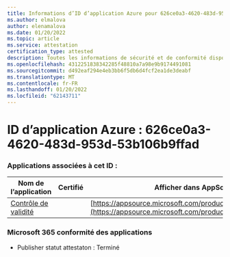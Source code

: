 ```yaml
---
title: Informations d’ID d’application Azure pour 626ce0a3-4620-483d-953d-53b106b9ffad
ms.author: elmalova
author: elenamalova
ms.date: 01/20/2022
ms.topic: article
ms.service: attestation
certification_type: attested
description: Toutes les informations de sécurité et de conformité disponibles pour 626ce0a3-4620-483d-953d-53b106b9ffad.
ms.openlocfilehash: 4312251838342285f48810a7a98e9b9174491081
ms.sourcegitcommit: d492eaf294e4eb3bb6f5db6d4fcf2ea1de3deabf
ms.translationtype: MT
ms.contentlocale: fr-FR
ms.lasthandoff: 01/20/2022
ms.locfileid: "62143711"
---
```

# <a name="azure-app-id-626ce0a3-4620-483d-953d-53b106b9ffad"></a>ID d’application Azure : 626ce0a3-4620-483d-953d-53b106b9ffad


### <a name="apps-associated-with-this-id"></a>Applications associées à cet ID :
| **Nom de l’application** | **Certifié** | **Afficher dans AppSource** |
|--------------|---------------|-----------------------|
| [Contrôle de validité](https://docs.microsoft.com/microsoft-365-app-certification/forward/WA200003193) |  | [https://appsource.microsoft.com/product/office/WA200003193](https://appsource.microsoft.com/product/office/WA200003193) |

### <a name="microsoft-365-app-compliance-status"></a>Microsoft 365 conformité des applications
- Publisher statut attestaton : Terminé
